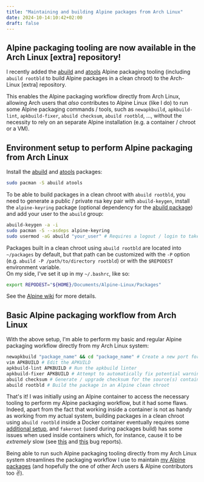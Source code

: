 ```yaml
---
title: "Maintaining and building Alpine packages from Arch Linux"
date: 2024-10-14:10:42+02:00
draft: false
---
```


## Alpine packaging tooling are now available in the Arch Linux [extra] repository!

I recently added the [abuild](https://gitlab.alpinelinux.org/alpine/abuild) and [atools](https://gitlab.alpinelinux.org/Leo/atools) Alpine packaging tooling (including `abuild rootbld` to build Alpine packages in a clean chroot) to the Arch-Linux [extra] repository.

This enables the Alpine packaging workflow directly from Arch Linux, allowing Arch users that *also* contributes to Alpine Linux (like I do) to run some Alpine packaging commands / tools, such as `newapkbuild`, `apkbuild-lint`, `apkbuild-fixer`, `abuild checksum`, `abuild rootbld`, ..., without the necessity to rely on an separate Alpine installation (e.g. a container / chroot or a VM).

## Environment setup to perform Alpine packaging from Arch Linux

Install the [abuild](https://archlinux.org/packages/extra/x86_64/abuild/) and [atools](https://archlinux.org/packages/extra/x86_64/atools/) packages:

```bash
sudo pacman -S abuild atools
```

To be able to build packages in a clean chroot with `abuild rootbld`, you need to generate a public / private rsa key pair with `abuild-keygen`, install the `alpine-keyring` package (optional dependency for the [abuild package](https://archlinux.org/packages/extra/x86_64/abuild/)) and add your user to the `abuild` group:

```bash
abuild-keygen -a -i
sudo pacman -S --asdeps alpine-keyring
sudo usermod -aG abuild "your_user" # Requires a logout / login to take effect
```

Packages built in a clean chroot using `abuild rootbld` are located into `~/packages` by default, but that path can be customized with the `-P` option (e.g. `abuild -P /path/to/directory rootbld`) or with the `$REPODEST` environment variable.  
On my side, I've set it up in my `~/.bashrc`, like so:

```bash
export REPODEST="${HOME}/Documents/Alpine-Linux/Packages"
```

See the [Alpine wiki](https://wiki.alpinelinux.org/wiki/Creating_an_Alpine_package#Setup_your_system_and_account) for more details.

## Basic Alpine packaging workflow from Arch Linux

With the above setup, I'm able to perform my basic and regular Alpine packaging workflow directly from my Arch Linux system:

```bash
newapkbuild "package_name" && cd "package_name" # Create a new port for a package (if required) and `cd` into it
vim APKBUILD # Edit the APKUILD
apkbuild-lint APKBUILD # Run the apkbuild linter
apkbuild-fixer APKBUILD # Attempt to automatically fix potential warnings raised by `apkbuild-lint`
abuild checksum # Generate / upgrade checksum for the source(s) contained in the APKBUILD source array
abuild rootbld # Build the package in an Alpine clean chroot
```

That's it! I was initially using an Alpine container to access the necessary tooling to perform my Alpine packaging workflow, but it had some flaws. Indeed, apart from the fact that working inside a container is not as handy as working from my actual system, building packages in a clean chroot using `abuild rootbld` inside a Docker container eventually requires some [additional setup](https://wiki.alpinelinux.org/wiki/Build_with_abuild_rootbld_in_Docker_container), and `fakeroot` (used during packages build) has some issues when used inside containers which, for instance, cause it to be *extremely* slow (see [this](https://github.com/moby/moby/issues/45436) and [this](https://github.com/moby/moby/issues/38814) bug reports).

Being able to run such Alpine packaging tooling directly from my Arch Linux system streamlines the packaging workflow I use to maintain [my Alpine packages](https://pkgs.alpinelinux.org/packages?name=&branch=edge&repo=&arch=&maintainer=Robin+Candau) (and hopefully the one of other Arch users & Alpine contributors too :v:).
